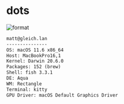 
# dots

![format](https://github.com/gleich/dots/workflows/format/badge.svg)

```txt
matt@gleich.lan 
--------------- 
OS: macOS 11.6 x86_64 
Host: MacBookPro16,1 
Kernel: Darwin 20.6.0 
Packages: 152 (brew) 
Shell: fish 3.3.1 
DE: Aqua 
WM: Rectangle 
Terminal: kitty 
GPU Driver: macOS Default Graphics Driver 
```
